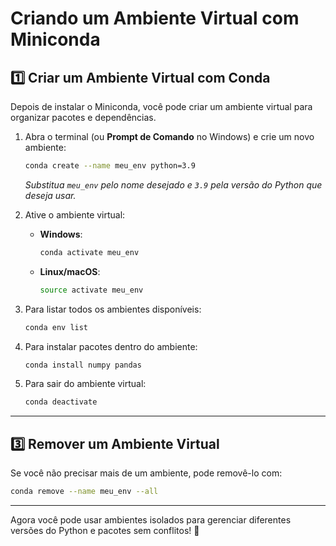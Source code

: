 # Criando um Ambiente Virtual com Miniconda

## 1️⃣ Criar um Ambiente Virtual com Conda

Depois de instalar o Miniconda, você pode criar um ambiente virtual para organizar pacotes e dependências.

1. Abra o terminal (ou **Prompt de Comando** no Windows) e crie um novo ambiente:
   ```sh
   conda create --name meu_env python=3.9
   ```
   *Substitua `meu_env` pelo nome desejado e `3.9` pela versão do Python que deseja usar.*

2. Ative o ambiente virtual:
   - **Windows**:
     ```sh
     conda activate meu_env
     ```
   - **Linux/macOS**:
     ```sh
     source activate meu_env
     ```

3. Para listar todos os ambientes disponíveis:
   ```sh
   conda env list
   ```

4. Para instalar pacotes dentro do ambiente:
   ```sh
   conda install numpy pandas
   ```

5. Para sair do ambiente virtual:
   ```sh
   conda deactivate
   ```

---

## 3️⃣ Remover um Ambiente Virtual
Se você não precisar mais de um ambiente, pode removê-lo com:
```sh
conda remove --name meu_env --all
```

---

Agora você pode usar ambientes isolados para gerenciar diferentes versões do Python e pacotes sem conflitos! 🚀
